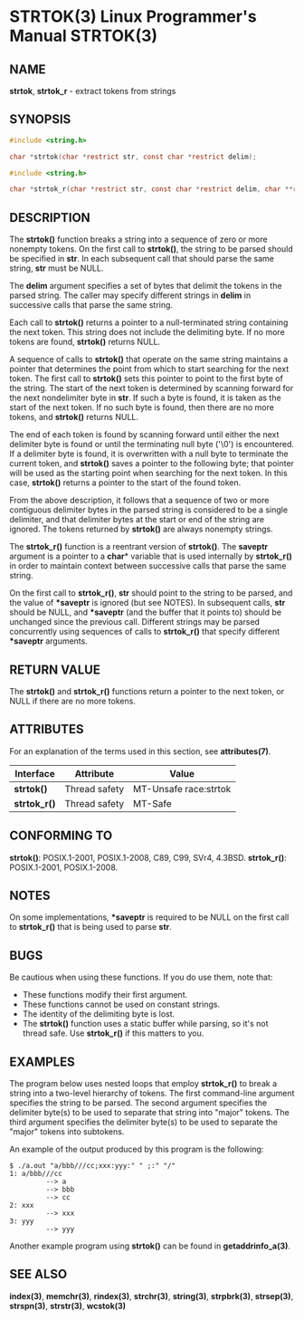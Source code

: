 # STRTOK(3) Linux Programmer's Manual STRTOK(3)

## NAME

**strtok**, **strtok_r** - extract tokens from strings

## SYNOPSIS

```c
#include <string.h>

char *strtok(char *restrict str, const char *restrict delim);
```

```c
#include <string.h>

char *strtok_r(char *restrict str, const char *restrict delim, char **restrict saveptr);
```

## DESCRIPTION

The **strtok()** function breaks a string into a sequence of zero or more nonempty tokens. On the first call to **strtok()**, the string to be parsed should be specified in **str**. In each subsequent call that should parse the same string, **str** must be NULL.

The **delim** argument specifies a set of bytes that delimit the tokens in the parsed string. The caller may specify different strings in **delim** in successive calls that parse the same string.

Each call to **strtok()** returns a pointer to a null-terminated string containing the next token. This string does not include the delimiting byte. If no more tokens are found, **strtok()** returns NULL.

A sequence of calls to **strtok()** that operate on the same string maintains a pointer that determines the point from which to start searching for the next token. The first call to **strtok()** sets this pointer to point to the first byte of the string. The start of the next token is determined by scanning forward for the next nondelimiter byte in **str**. If such a byte is found, it is taken as the start of the next token. If no such byte is found, then there are no more tokens, and **strtok()** returns NULL.

The end of each token is found by scanning forward until either the next delimiter byte is found or until the terminating null byte ('\0') is encountered. If a delimiter byte is found, it is overwritten with a null byte to terminate the current token, and **strtok()** saves a pointer to the following byte; that pointer will be used as the starting point when searching for the next token. In this case, **strtok()** returns a pointer to the start of the found token.

From the above description, it follows that a sequence of two or more contiguous delimiter bytes in the parsed string is considered to be a single delimiter, and that delimiter bytes at the start or end of the string are ignored. The tokens returned by **strtok()** are always nonempty strings.

The **strtok_r()** function is a reentrant version of **strtok()**. The **saveptr** argument is a pointer to a **char*** variable that is used internally by **strtok_r()** in order to maintain context between successive calls that parse the same string.

On the first call to **strtok_r()**, **str** should point to the string to be parsed, and the value of **\*saveptr** is ignored (but see NOTES). In subsequent calls, **str** should be NULL, and **\*saveptr** (and the buffer that it points to) should be unchanged since the previous call. Different strings may be parsed concurrently using sequences of calls to **strtok_r()** that specify different **\*saveptr** arguments.

## RETURN VALUE

The **strtok()** and **strtok_r()** functions return a pointer to the next token, or NULL if there are no more tokens.

## ATTRIBUTES

For an explanation of the terms used in this section, see **attributes(7)**.

| Interface | Attribute | Value |
|----------------|---------------|-----------|
| **strtok()** | Thread safety | MT-Unsafe race:strtok |
| **strtok_r()** | Thread safety | MT-Safe |

## CONFORMING TO

**strtok()**: POSIX.1-2001, POSIX.1-2008, C89, C99, SVr4, 4.3BSD.
**strtok_r()**: POSIX.1-2001, POSIX.1-2008.

## NOTES

On some implementations, **\*saveptr** is required to be NULL on the first call to **strtok_r()** that is being used to parse **str**.

## BUGS

Be cautious when using these functions. If you do use them, note that:

- These functions modify their first argument.
- These functions cannot be used on constant strings.
- The identity of the delimiting byte is lost.
- The **strtok()** function uses a static buffer while parsing, so it's not thread safe. Use **strtok_r()** if this matters to you.

## EXAMPLES

The program below uses nested loops that employ **strtok_r()** to break a string into a two-level hierarchy of tokens. The first command-line argument specifies the string to be parsed. The second argument specifies the delimiter byte(s) to be used to separate that string into "major" tokens. The third argument specifies the delimiter byte(s) to be used to separate the "major" tokens into subtokens.

An example of the output produced by this program is the following:

```
$ ./a.out "a/bbb///cc;xxx:yyy:" " ;:" "/"
1: a/bbb///cc
         --> a
         --> bbb
         --> cc
2: xxx
         --> xxx
3: yyy
         --> yyy
```

Another example program using **strtok()** can be found in **getaddrinfo_a(3)**.



## SEE ALSO

**index(3)**, **memchr(3)**, **rindex(3)**, **strchr(3)**, **string(3)**, **strpbrk(3)**, **strsep(3)**, **strspn(3)**, **strstr(3)**, **wcstok(3)**
